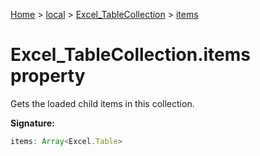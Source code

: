 [Home](./index) &gt; [local](local.md) &gt; [Excel\_TableCollection](local.excel_tablecollection.md) &gt; [items](local.excel_tablecollection.items.md)

# Excel\_TableCollection.items property

Gets the loaded child items in this collection.

**Signature:**
```javascript
items: Array<Excel.Table>
```
